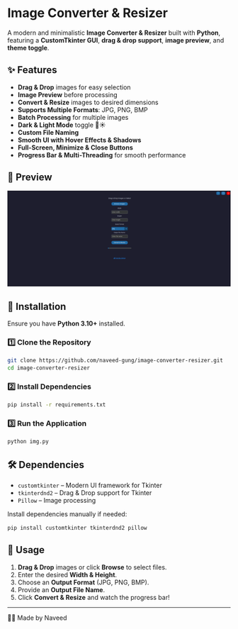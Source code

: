 # Image Converter & Resizer

A modern and minimalistic **Image Converter & Resizer** built with **Python**, featuring a **CustomTkinter GUI**, **drag & drop support**, **image preview**, and **theme toggle**.

## ✨ Features
- **Drag & Drop** images for easy selection
- **Image Preview** before processing
- **Convert & Resize** images to desired dimensions
- **Supports Multiple Formats**: JPG, PNG, BMP
- **Batch Processing** for multiple images
- **Dark & Light Mode** toggle 🌙☀️
- **Custom File Naming**
- **Smooth UI with Hover Effects & Shadows**
- **Full-Screen, Minimize & Close Buttons**
- **Progress Bar & Multi-Threading** for smooth performance

## 📸 Preview
![App Screenshot](screenshot.png)

## 🚀 Installation
Ensure you have **Python 3.10+** installed.

### 1️⃣ Clone the Repository
```bash
git clone https://github.com/naveed-gung/image-converter-resizer.git
cd image-converter-resizer
```

### 2️⃣ Install Dependencies
```bash
pip install -r requirements.txt
```

### 3️⃣ Run the Application
```bash
python img.py
```

## 🛠 Dependencies
- `customtkinter` – Modern UI framework for Tkinter
- `tkinterdnd2` – Drag & Drop support for Tkinter
- `Pillow` – Image processing

Install dependencies manually if needed:
```bash
pip install customtkinter tkinterdnd2 pillow
```

## 📌 Usage
1. **Drag & Drop** images or click **Browse** to select files.
2. Enter the desired **Width & Height**.
3. Choose an **Output Format** (JPG, PNG, BMP).
4. Provide an **Output File Name**.
5. Click **Convert & Resize** and watch the progress bar!


---
👨‍💻 Made by Naveed 

